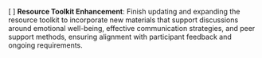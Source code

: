 [ ] **Resource Toolkit Enhancement**: Finish updating and expanding the resource toolkit to incorporate new materials that support discussions around emotional well-being, effective communication strategies, and peer support methods, ensuring alignment with participant feedback and ongoing requirements.
